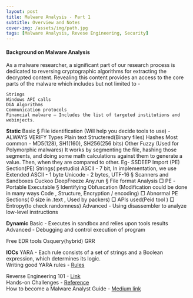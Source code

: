 ```yaml
---
layout: post
title: Malware Analysis - Part 1
subtitle: Overview and Notes
cover-img: /assets/img/path.jpg
tags: [Malware Analysis, Revese Engineering, Security]
---
```


#### Background on Malware Analysis 

As a malware researcher, a significant part of our research process is dedicated to reversing cryptographic algorithms for extracting the decrypted content. Revealing this content provides an access to the core parts of the malware which includes but not limited to -

```
Strings
Windows API calls
DGA Algorithms
Communication protocols
Financial malware – Includes the list of targeted institutions and webinjects.
```



**Static**
		Basic
			§ File identification (Will help you decide tools to use) - ALWAYS VERIFY
				Types
					Plain text
					Structered(Binary files)
				Hashes
					Most common - MD5(128), SH1(160), SH256(256 bits)
					Other
						Fuzzy (Used for Polymorphic malwares)
							It works by segmenting the file, hashing those segments, and doing some math calculations against them to generate a                      value. Then, when they are compared to other. Eg- SSDEEP
						Import (PE)
						Section(PE)
				Strings( pestudio)
					ASCII - 7 bit, In implementation, we use Extended ASCII - 1 byte 
					Unicode - 2 bytes, UTF-16
			§ Scanners and Sandboxes
          Cuckoo
          DeepFreeze
          Any.run
			§ File format Analysis 
				□ PE -Portable Executable
			§ Identifying Obfuscation (Modification could be done in many ways Code , Structure, Encryption / encoding)
				□ Abnormal PE Sections( 0 size in .text , Used by packers)
				□ APIs used(Peid tool )
				□ Entropy(to check randomness)
		Advanced - Using disassembler to analyze low-level instructions
	
**Dynamic**
		Basic - Executes in sandbox and relies upon tools results
		Advanced - Debugging and control execution of program
		
Free EDR tools 
	Osquery(hybrid)
	GRR

**IOCs**
		YARA - Each rule consists of a set of strings and a Boolean expression, which determines its logic.				
	  Writing good YARA rules - [Rules](https://www.nextron-systems.com/2015/02/16/write-simple-sound-yara-rules/)

Reverse Engineering 101 - [Link](https://malwareunicorn.org/workshops/re101.html#0)  
Hands-on Challenges - [Reference](http://flare-on.com/)  
How to become a Malware Analyst Guide - [Medium link](https://medium.com/@bit.malware/how-to-become-a-malware-analyst-ac8bc5ddc8f7)
